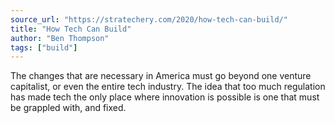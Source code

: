 ```yaml
---
source_url: "https://stratechery.com/2020/how-tech-can-build/"
title: "How Tech Can Build"
author: "Ben Thompson"
tags: ["build"]
---
```


The changes that are necessary in America must go beyond one venture capitalist, or even the entire tech industry. The idea that too much regulation has made tech the only place where innovation is possible is one that must be grappled with, and fixed.
